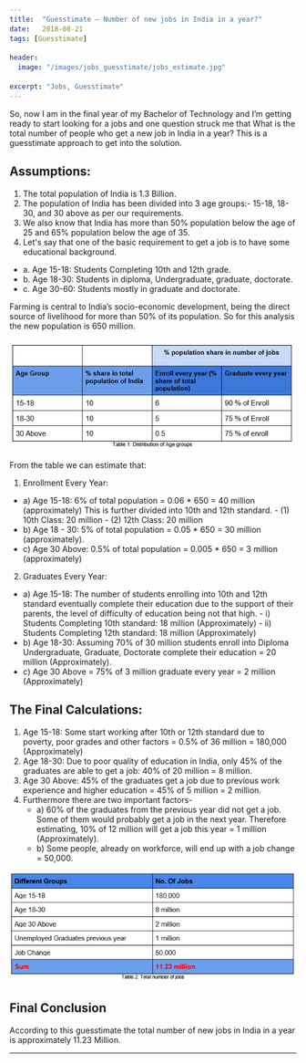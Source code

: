 ```yaml
---
title:  "Guesstimate — Number of new jobs in India in a year?"
date:   2018-08-21
tags: [Guesstimate]

header:
  image: "/images/jobs_guesstimate/jobs_estimate.jpg"

excerpt: "Jobs, Guesstimate"
---
```


So, now I am in the final year of my Bachelor of Technology and I’m getting ready to start looking for a jobs and one question struck me that What is the total number of people who get a new job in India in a year?
This is a guesstimate approach to get into the solution.

## Assumptions:

1.	The total population of India is 1.3 Billion.
2.	The population of India has been divided into 3 age groups:- 15-18, 18-30, and 30 above as per our requirements. 
3.	We also know that India has more than 50% population below the age of 25 and 65% population below the age of 35. 
4.	Let's say that one of the basic requirement to get a job is to have some educational background. 
- a.	Age 15-18: Students Completing 10th and 12th grade.
- b.	Age 18-30: Students in diploma, Undergraduate, graduate, doctorate.
- c.	Age 30-60: Students mostly in graduate and doctorate.
	

Farming is central to India’s socio-economic development, being the direct source of livelihood for more than 50% of its population. So for this analysis the new population is 650 million.

![](/images/jobs_guesstimate/1.png?raw=true)

From the table we can estimate that:
1)	Enrollment Every Year:
- a)	Age 15-18: 6% of total population = 0.06 * 650 = 40 million (approximately)
      This is further divided into 10th and 12th standard.
      - (1)	10th Class: 20 million
      - (2)	12th Class: 20 million
- b)	Age 18 - 30: 5% of total population = 0.05 * 650 = 30 million (approximately).
- c)	Age 30 Above: 0.5% of total population = 0.005 * 650 = 3 million (approximately)

2)	Graduates Every Year:
- a)	Age 15-18: The number of students enrolling into 10th and 12th standard eventually complete their education due to the support of their parents, the level of difficulty of education being not that high.
      - i)	Students Completing 10th standard: 18 million (Approximately)
      - ii)	Students Completing 12th standard: 18 million (Approximately)
- b)	Age 18-30: Assuming 70% of 30 million students enroll into Diploma Undergraduate, Graduate, Doctorate complete their education = 20 million (Approximately).
- c)	Age 30 Above = 75% of 3 million graduate every year = 2 million (Approximately)

## The Final Calculations:
1)	Age 15-18: Some start working after 10th or 12th standard due to poverty, poor grades and other factors = 0.5% of 36 million = 180,000 (Approximately)
2)	Age 18-30: Due to poor quality of education in India, only 45% of the graduates are able to get a job:  40% of 20 million = 8 million.
3)	Age 30 Above: 45% of the graduates get a job due to previous work experience and higher education = 45% of 5 million = 2 million.
4)	Furthermore there are two important factors-
    - a)	60% of the graduates from the previous year did not get a job. Some of them would probably get a job in the next year. Therefore estimating, 10% of 12 million will get a job this year = 1 million (Approximately).
    - b)	Some people, already on workforce, will end up with a  job change = 50,000.

![](/images/jobs_guesstimate/2.png?raw=true)

## Final Conclusion
According to this guesstimate the total number of new jobs in India in a year is approximately 11.23 Million.

***
